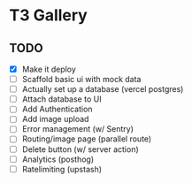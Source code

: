 # T3 Gallery

## TODO

- [x] Make it deploy
- [ ] Scaffold basic ui with mock data
- [ ] Actually set up a database (vercel postgres)
- [ ] Attach database to UI
- [ ] Add Authentication
- [ ] Add image upload
- [ ] Error management (w/ Sentry)
- [ ] Routing/image page (parallel route)
- [ ] Delete button (w/ server action)
- [ ] Analytics (posthog)
- [ ] Ratelimiting (upstash)

